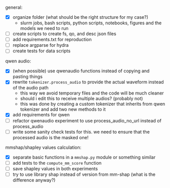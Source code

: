 general:
- [x] organize folder (what should be the right structure for my case?)
	- slurm jobs, bash scripts, python scripts, notebooks, figures and the
	  models we need to run
- [ ] create scripts to create fs, qo, and desc json files
- [ ] add requirements.txt for reproduction
- [ ] replace argparse for hydra
- [ ] create tests for data scripts

qwen audio:
- [x] (when possible) use qwenaudio functions instead of copying and pasting things
- [x] rewrite `tokenizer.process_audio` to provide the actual waveform instead of the audio path
	- this way we avoid temporary files and the code will be much cleaner
	- should i edit this to receive multiple audios? (probably not)
	- this was done by creating a custom tokenizer that inherits from
	  qwen tokenizer and add two new methods to it
- [x] add requirements for qwen
- [ ] refactor qwenaudio experiment to use process_audio_no_url instead of
  process_audio
- [ ] write some sanity check tests for this. we need to ensure that the
  processed audio is the masked one!

mmshap/shapley values calculation:
- [x] separate basic functions in a `mmshap.py` module or something similar
- [ ] add tests to the  `compute_mm_score` function
- [ ] save shapley values in both experiments
- [ ] try to use library shap instead of version from mm-shap (what is the
  difference anyway?)
